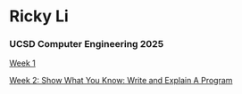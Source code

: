 # Ricky Li
### UCSD Computer Engineering 2025
[Week 1](https://youtu.be/JC8eB10hBZo)


[Week 2: Show What You Know: Write and Explain A Program](https://youtu.be/JC8eB10hBZo)
